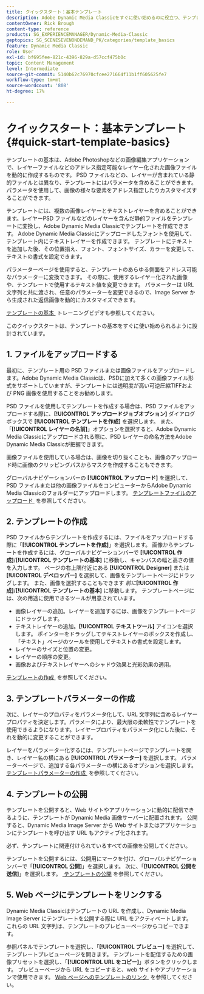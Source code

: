 ```yaml
---
title: クイックスタート：基本テンプレート
description: Adobe Dynamic Media Classicをすぐに使い始めるのに役立つ、テンプレートの基本の概要とクイックスタートです。
contentOwner: Rick Brough
content-type: reference
products: SG_EXPERIENCEMANAGER/Dynamic-Media-Classic
geptopics: SG_SCENESEVENONDEMAND_PK/categories/template_basics
feature: Dynamic Media Classic
role: User
exl-id: bf695fee-821c-4396-829a-d57ccf475b0c
topic: Content Management
level: Intermediate
source-git-commit: 5140b62c76970cfcee271664f11b1ff605625fe7
workflow-type: tm+mt
source-wordcount: '808'
ht-degree: 17%

---
```


# クイックスタート：基本テンプレート{#quick-start-template-basics}

テンプレートの基本は、Adobe Photoshopなどの画像編集アプリケーションで、レイヤーファイルなどのアドレス指定可能なレイヤー化された画像ファイルを動的に作成するものです。 PSD ファイルなどの、レイヤーが含まれている静的ファイルとは異なり、テンプレートにはパラメータを含めることができます。パラメータを使用して、画像の様々な要素をアドレス指定したりカスタマイズすることができます。

テンプレートには、複数の画像レイヤーとテキストレイヤーを含めることができます。レイヤーPSD ファイルなどのレイヤーを含んだ静的ファイルをテンプレートに変換し、Adobe Dynamic Media Classicでテンプレートを作成できます。 Adobe Dynamic Media Classicにアップロードしたフォントを使用して、テンプレート内にテキストレイヤーを作成できます。 テンプレートにテキストを追加した後、その位置揃え、フォント、フォントサイズ、カラーを変更して、テキストの書式を設定できます。

パラメーターページを使用すると、テンプレートのあらゆる側面をアドレス可能なパラメーターに変換できます。 その際に、使用するレイヤー化された画像や、テンプレートで使用するテキスト値を変更できます。 パラメーターは URL 文字列と共に渡され、任意のパラメーターを変更できるので、Image Server から生成された返信画像を動的にカスタマイズできます。

[&#x200B; テンプレートの基本 &#x200B;](https://s7d5.scene7.com/s7viewers/html5/VideoViewer.html?videoserverurl=https://s7d5.scene7.com/is/content/&emailurl=https://s7d5.scene7.com/s7/emailFriend&serverUrl=https://s7d5.scene7.com/is/image/&config=Scene7SharedAssets/Universal_HTML5_Video&contenturl=https://s7d5.scene7.com/skins/&asset=S7tutorials/553_Template%20Basics_converted%20renamed_Dynamic%20Banners-AVS) トレーニングビデオも参照してください。

このクイックスタートは、テンプレートの基本をすぐに使い始められるように設計されています。

## &#x200B;1. ファイルをアップロードする

最初に、テンプレート用の PSD ファイルまたは画像ファイルをアップロードします。Adobe Dynamic Media Classicは、PSDに加えて多くの画像ファイル形式をサポートしていますが、テンプレートには透明度が高い可逆圧縮TIFFおよび PNG 画像を使用することをお勧めします。

PSD ファイルを使用してテンプレートを作成する場合は、PSD ファイルをアップロードする際に、**[!UICONTROL アップロードジョブオプション]** ダイアログボックスで **[!UICONTROL テンプレートを作成]** を選択します。 また、「**[!UICONTROL レイヤーの名前]**」オプションを選択すると、Adobe Dynamic Media Classicにアップロードされる際に、PSD レイヤーの命名方法をAdobe Dynamic Media Classicが把握できます。

画像ファイルを使用している場合は、画像を切り抜くことも、画像のアップロード時に画像のクリッピングパスからマスクを作成することもできます。

グローバルナビゲーションバーの **[!UICONTROL アップロード]** を選択して、PSD ファイルまたは他の画像ファイルをコンピューターからAdobe Dynamic Media Classicのフォルダーにアップロードします。 [&#x200B; テンプレートファイルのアップロード &#x200B;](uploading-template-files.md#uploading_template_files) を参照してください。

## &#x200B;2. テンプレートの作成

PSD ファイルからテンプレートを作成するには、ファイルをアップロードする際に「**[!UICONTROL テンプレートを作成]**」を選択します。 画像からテンプレートを作成するには、グローバルナビゲーションバーで **[!UICONTROL 作成]**/**[!UICONTROL テンプレートの基本]** に移動し、キャンバスの幅と高さの値を入力します。 ページの右上隅付近にある **[!UICONTROL Designer]** または **[!UICONTROL デベロッパー]** を選択して、画像をテンプレートページにドラッグします。 また、画像を選択することもできます *前に&#x200B;***[!UICONTROL 作成]**/**[!UICONTROL テンプレートの基本]** に移動します。 テンプレートページには、次の用途に使用できるツールが用意されています。

* 画像レイヤーの追加。レイヤーを追加するには、画像をテンプレートページにドラッグします。
* テキストレイヤーの追加。**[!UICONTROL テキストツール]** アイコンを選択します。 ポインターをドラッグしてテキストレイヤーのボックスを作成し、「テキスト」ページのツールを使用してテキストの書式を設定します。
* レイヤーのサイズと位置の変更。
* レイヤーの順序の変更。
* 画像およびテキストレイヤーへのシャドウ効果と光彩効果の適用。

[&#x200B; テンプレートの作成 &#x200B;](creating-template.md#creating_a_template) を参照してください。

## &#x200B;3. テンプレートパラメーターの作成

次に、レイヤーのプロパティをパラメータ化して、URL 文字列に含めるレイヤープロパティを決定します。パラメータにより、最大限の柔軟性でテンプレートを使用できるようになります。レイヤープロパティをパラメータ化にした後に、それを動的に変更することができます。

レイヤーをパラメーター化するには、テンプレートページでテンプレートを開き、レイヤー名の横にある **[!UICONTROL パラメーター]** を選択します。 パラメーターページで、追加する各パラメーターの横にあるオプションを選択します。 [&#x200B; テンプレートパラメーターの作成 &#x200B;](creating-template-parameters.md#creating_template_parameters) を参照してください。

## &#x200B;4. テンプレートの公開

テンプレートを公開すると、Web サイトやアプリケーションに動的に配信できるように、テンプレートが Dynamic Media 画像サーバーに配置されます。 公開すると、Dynamic Media Image Server から Web サイトまたはアプリケーションにテンプレートを呼び出す URL もアクティブ化されます。

必ず、テンプレートに関連付けられているすべての画像を公開してください。

テンプレートを公開するには、公開用にマークを付け、グローバルナビゲーションバーで「**[!UICONTROL 公開]**」を選択します。 次に、「**[!UICONTROL 公開を送信]**」を選択します。 [&#x200B; テンプレートの公開 &#x200B;](publishing-templates.md#publishing_templates) を参照してください。

## &#x200B;5. Web ページにテンプレートをリンクする

Dynamic Media Classicはテンプレートの URL を作成し、Dynamic Media Image Server にテンプレートを公開する際に URL をアクティベートします。 これらの URL 文字列は、テンプレートのプレビューページからコピーできます。

参照パネルでテンプレートを選択し、「**[!UICONTROL プレビュー]** を選択して、テンプレートプレビューページを開きます。 テンプレートを配信するための画像プリセットを選択し、「**[!UICONTROL URL をコピー]**」ボタンをクリックします。 プレビューページから URL をコピーすると、web サイトやアプリケーションで使用できます。 [Web ページへのテンプレートのリンク &#x200B;](linking-template-web-page.md#linking_a_template_to_a_web_page) を参照してください。
